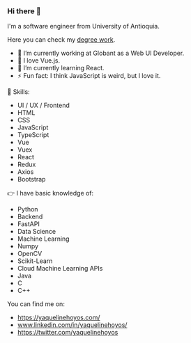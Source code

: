 ### Hi there 👋

I'm a software engineer from University of Antioquia.

Here you can check my [degree work](http://bibliotecadigital.udea.edu.co/handle/10495/15470).

- 🏢 I’m currently working at Globant as a Web UI Developer.
- 💚 I love Vue.js.
- 🌱 I’m currently learning React.
- ⚡ Fun fact: I think JavaScript is weird, but I love it.

:muscle: Skills:

- UI / UX / Frontend
- HTML
- CSS
- JavaScript
- TypeScript
- Vue
- Vuex
- React
- Redux
- Axios
- Bootstrap

:point_right: I have basic knowledge of:

- Python
- Backend
- FastAPI
- Data Science
- Machine Learning
- Numpy
- OpenCV
- Scikit-Learn
- Cloud Machine Learning APIs
- Java
- C
- C++


You can find me on: 
- https://yaquelinehoyos.com/
- www.linkedin.com/in/yaquelinehoyos/
- https://twitter.com/yaquelinehoyos

